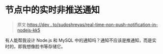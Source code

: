 # 节点中的实时非推送通知

> 原文:[https://dev . to/sudoshreyas/real-time-non-push-notification-in-nodejs-kk5](https://dev.to/sudoshreyas/real-time-non-push-notification-in-nodejs-kk5)

有人能帮我设计 Node.js 和 MySQL 中的通知吗？通知不应该是推通知，而是实时的，即我想像脸书等存储它。